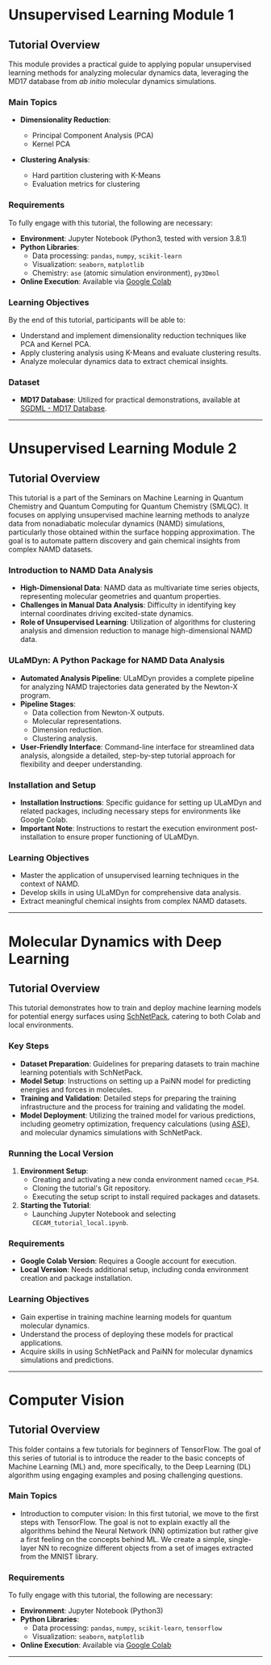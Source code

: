 # Unsupervised Learning Module 1

## Tutorial Overview
This module provides a practical guide to applying popular unsupervised learning methods for analyzing molecular dynamics data, leveraging the MD17 database from *ab initio* molecular dynamics simulations.

### Main Topics
- **Dimensionality Reduction**:
  - Principal Component Analysis (PCA)
  - Kernel PCA

- **Clustering Analysis**:
  - Hard partition clustering with K-Means
  - Evaluation metrics for clustering

### Requirements
To fully engage with this tutorial, the following are necessary:
- **Environment**: Jupyter Notebook (Python3, tested with version 3.8.1)
- **Python Libraries**:
  - Data processing: `pandas`, `numpy`, `scikit-learn`
  - Visualization: `seaborn`, `matplotlib`
  - Chemistry: `ase` (atomic simulation environment), `py3Dmol`
- **Online Execution**: Available via [Google Colab](https://colab.research.google.com/github)

### Learning Objectives
By the end of this tutorial, participants will be able to:
- Understand and implement dimensionality reduction techniques like PCA and Kernel PCA.
- Apply clustering analysis using K-Means and evaluate clustering results.
- Analyze molecular dynamics data to extract chemical insights.

### Dataset
- **MD17 Database**: Utilized for practical demonstrations, available at [SGDML - MD17 Database](http://www.sgdml.org/#datasets).

---

# Unsupervised Learning Module 2

## Tutorial Overview
This tutorial is a part of the Seminars on Machine Learning in Quantum Chemistry and Quantum Computing for Quantum Chemistry (SMLQC). It focuses on applying unsupervised machine learning methods to analyze data from nonadiabatic molecular dynamics (NAMD) simulations, particularly those obtained within the surface hopping approximation. The goal is to automate pattern discovery and gain chemical insights from complex NAMD datasets.

### Introduction to NAMD Data Analysis
- **High-Dimensional Data**: NAMD data as multivariate time series objects, representing molecular geometries and quantum properties.
- **Challenges in Manual Data Analysis**: Difficulty in identifying key internal coordinates driving excited-state dynamics.
- **Role of Unsupervised Learning**: Utilization of algorithms for clustering analysis and dimension reduction to manage high-dimensional NAMD data.

### ULaMDyn: A Python Package for NAMD Data Analysis
- **Automated Analysis Pipeline**: ULaMDyn provides a complete pipeline for analyzing NAMD trajectories data generated by the Newton-X program.
- **Pipeline Stages**:
  - Data collection from Newton-X outputs.
  - Molecular representations.
  - Dimension reduction.
  - Clustering analysis.
- **User-Friendly Interface**: Command-line interface for streamlined data analysis, alongside a detailed, step-by-step tutorial approach for flexibility and deeper understanding.

### Installation and Setup
- **Installation Instructions**: Specific guidance for setting up ULaMDyn and related packages, including necessary steps for environments like Google Colab.
- **Important Note**: Instructions to restart the execution environment post-installation to ensure proper functioning of ULaMDyn.

### Learning Objectives
- Master the application of unsupervised learning techniques in the context of NAMD.
- Develop skills in using ULaMDyn for comprehensive data analysis.
- Extract meaningful chemical insights from complex NAMD datasets.

---

# Molecular Dynamics with Deep Learning

## Tutorial Overview
This tutorial demonstrates how to train and deploy machine learning models for potential energy surfaces using [SchNetPack](https://github.com/atomistic-machine-learning/schnetpack), catering to both Colab and local environments.

### Key Steps
- **Dataset Preparation**: Guidelines for preparing datasets to train machine learning potentials with SchNetPack.
- **Model Setup**: Instructions on setting up a PaiNN model for predicting energies and forces in molecules.
- **Training and Validation**: Detailed steps for preparing the training infrastructure and the process for training and validating the model.
- **Model Deployment**: Utilizing the trained model for various predictions, including geometry optimization, frequency calculations (using [ASE](https://wiki.fysik.dtu.dk/ase/)), and molecular dynamics simulations with SchNetPack.

### Running the Local Version
1. **Environment Setup**: 
   - Creating and activating a new conda environment named `cecam_PS4`.
   - Cloning the tutorial's Git repository.
   - Executing the setup script to install required packages and datasets.
2. **Starting the Tutorial**: 
   - Launching Jupyter Notebook and selecting `CECAM_tutorial_local.ipynb`.

### Requirements
- **Google Colab Version**: Requires a Google account for execution.
- **Local Version**: Needs additional setup, including conda environment creation and package installation.

### Learning Objectives
- Gain expertise in training machine learning models for quantum molecular dynamics.
- Understand the process of deploying these models for practical applications.
- Acquire skills in using SchNetPack and PaiNN for molecular dynamics simulations and predictions.
 
---

# Computer Vision

## Tutorial Overview
This folder contains a few tutorials for beginners of TensorFlow. The goal of this series of tutorial is to introduce the reader to the basic concepts of Machine Learning (ML) and, more specifically, to the Deep Learning (DL) algorithm using engaging examples and posing challenging questions.

### Main Topics
- Introduction to computer vision: In this first tutorial, we move to the first steps with TensorFlow. The goal is not to explain exactly all the algorithms behind the Neural Network (NN) optimization but rather give a first feeling on the concepts behind ML. We create a simple, single-layer NN to recognize different objects from a set of images extracted from the MNIST library. 

### Requirements
To fully engage with this tutorial, the following are necessary:
- **Environment**: Jupyter Notebook (Python3)
- **Python Libraries**:
  - Data processing: `pandas`, `numpy`, `scikit-learn`, `tensorflow`
  - Visualization: `seaborn`, `matplotlib`
- **Online Execution**: Available via [Google Colab](https://colab.research.google.com/github)

---

